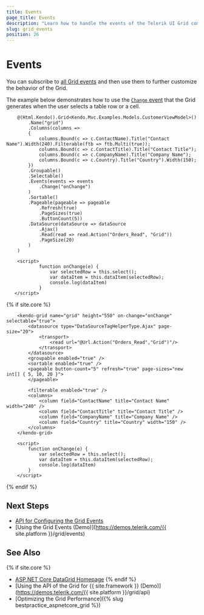 ```yaml
---
title: Events
page_title: Events
description: "Learn how to handle the events of the Telerik UI Grid component for {{ site.framework }}."
slug: grid_events
position: 26
---
```


# Events

You can subscribe to [all Grid events](/api/kendo.mvc.ui.fluent/grideventbuilder) and then use them to further customize the behavior of the Grid.

The example below demonstrates how to use the [`Change` event](/api/kendo.mvc.ui.fluent/grideventbuilder#changesystemstring) that the Grid generates when the user selects a table row or a cell.

```HtmlHelper
    @(Html.Kendo().Grid<Kendo.Mvc.Examples.Models.CustomerViewModel>()
        .Name("grid")
        .Columns(columns =>
        {
            columns.Bound(c => c.ContactName).Title("Contact Name").Width(240).Filterable(ftb => ftb.Multi(true));
            columns.Bound(c => c.ContactTitle).Title("Contact Title");
            columns.Bound(c => c.CompanyName).Title("Company Name");
            columns.Bound(c => c.Country).Title("Country").Width(150);
        })
        .Groupable()
        .Selectable()
        .Events(events => events
            .Change("onChange")
        )
        .Sortable()
        .Pageable(pageable => pageable
            .Refresh(true)
            .PageSizes(true)
            .ButtonCount(5))
        .DataSource(dataSource => dataSource
            .Ajax()
            .Read(read => read.Action("Orders_Read", "Grid"))
            .PageSize(20)
        )
    )

    <script>
            function onChange(e) {
                var selectedRow = this.select();
                var dataItem = this.dataItem(selectedRow);
                console.log(dataItem)
            }
   </script>
```
{% if site.core %}
```TagHelper
    <kendo-grid name="grid" height="550" on-change="onChange" selectable="true">
        <datasource type="DataSourceTagHelperType.Ajax" page-size="20">
            <transport>
                <read url="@Url.Action("Orders_Read","Grid")"/>
            </transport>
        </datasource>
        <groupable enabled="true" />
        <sortable enabled="true" />
        <pageable button-count="5" refresh="true" page-sizes="new int[] { 5, 10, 20 }">
        </pageable>

        <filterable enabled="true" />
        <columns>
            <column field="ContactName" title="Contact Name" width="240" />
            <column field="ContactTitle" title="Contact Title" />
            <column field="CompanyName" title="Company Name" />
            <column field="Country" title="Country" width="150" />
        </columns>
    </kendo-grid>

    <script>
        function onChange(e) {
            var selectedRow = this.select();
            var dataItem = this.dataItem(selectedRow);
            console.log(dataItem)
        }
    </script>
```
{% endif %}

## Next Steps

* [API for Configuring the Grid Events](/api/kendo.mvc.ui.fluent/grideventbuilder)
* [Using the Grid Events (Demo)](https://demos.telerik.com/{{ site.platform }}/grid/events)

## See Also

{% if site.core %}
* [ASP.NET Core DataGrid Homepage](https://www.telerik.com/aspnet-core-ui/grid)
{% endif %}
* [Using the API of the Grid for {{ site.framework }} (Demo)](https://demos.telerik.com/{{ site.platform }}/grid/api)
* [Optimizing the Grid Performance]({% slug bestpractice_aspnetcore_grid %})
